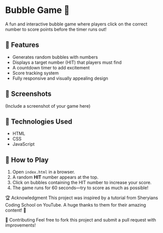 # Bubble Game 🎈  

A fun and interactive bubble game where players click on the correct number to score points before the timer runs out!  

## 🚀 Features  
- Generates random bubbles with numbers  
- Displays a target number (HIT) that players must find  
- A countdown timer to add excitement  
- Score tracking system  
- Fully responsive and visually appealing design  

## 📸 Screenshots  
(Include a screenshot of your game here)  

## 🔧 Technologies Used  
- HTML  
- CSS  
- JavaScript  

## 📌 How to Play  
1. Open `index.html` in a browser.  
2. A random **HIT** number appears at the top.  
3. Click on bubbles containing the HIT number to increase your score.  
4. The game runs for 60 seconds—try to score as much as possible!  

🏆 Acknowledgment
This project was inspired by a tutorial from Sheryians Coding School on YouTube. A huge thanks to them for their amazing content! 🙌

🤝 Contributing
Feel free to fork this project and submit a pull request with improvements!
